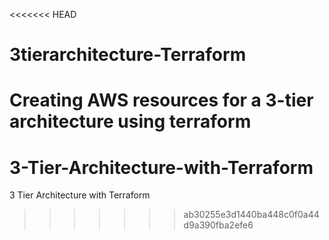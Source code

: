 <<<<<<< HEAD
# 3tierarchitecture-Terraform
Creating AWS resources for a 3-tier architecture using terraform
=======
# 3-Tier-Architecture-with-Terraform
3 Tier Architecture with Terraform
>>>>>>> ab30255e3d1440ba448c0f0a44d9a390fba2efe6
